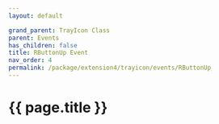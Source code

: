 ```yaml
---
layout: default

grand_parent: TrayIcon Class
parent: Events
has_children: false
title: RButtonUp Event
nav_order: 4
permalink: /package/extension4/trayicon/events/RButtonUp
---
```

# {{ page.title }}